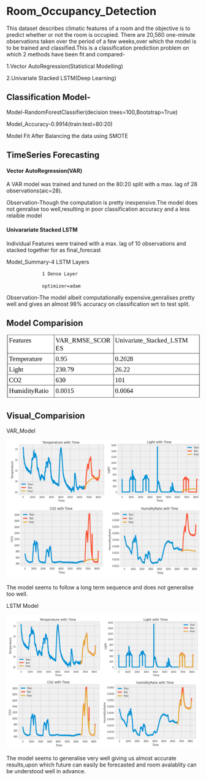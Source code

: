 # Room_Occupancy_Detection
This dataset describes climatic features of a room and the objective is to predict whether or not the room is occupied.
There are 20,560 one-minute observations taken over the period of a few weeks,over which the model is to be trained and classified.This is a classification prediction problem on which 2 methods have been fit and compared-

1.Vector AutoRegression(Statistical Modelling)

2.Univariate Stacked LSTM(Deep Learning)


## Classification Model-

  Model-RandomForestClassifier(decision trees=100,Bootstrap=True)
  
  Model_Accuracy-0.9914(train:test=80:20)
  
  Model Fit After Balancing the data using SMOTE
  
## TimeSeries Forecasting
#### Vector AutoRegression(VAR)
   A VAR model was trained and tuned on the 80:20 split with a max. lag of 28 observations(aic=28).
   
   Observation-Though the computation is pretty inexpensive.The model does not genralise too well,resulting in poor classification accuracy and a less relaible model
   
#### Univarariate Stacked LSTM
  Individual Features were trained with a max. lag of 10 observations and stacked together for as final_forecast
  
  Model_Summary-4 LSTM Layers
  
                 1 Dense Layer
                           
                 optimizer=adam
  
  Observation-The model albeit computationally expensive,genralises pretty well and gives an almost 98% accuracy on classification wrt to test split.
  
  
  ## Model Comparision
  
  <img src="images/Model_Performance.png" title="Model_Comparision">
  
  ## Visual_Comparision
  
  VAR_Model
  
  <img src="images/VAR_Performance.png" title="VAR_Performance">
  
  The model seems to follow a long term sequence and does not generalise too well.
  
  LSTM Model
  
  <img src="images/LSTM_Performance.png" title="LSTM_Performance">
  
  The model seems to generalise very well giving us almost accurate results,upon which future can easily be forecasted and room avalablity can be understood well in advance.
  
  
  
